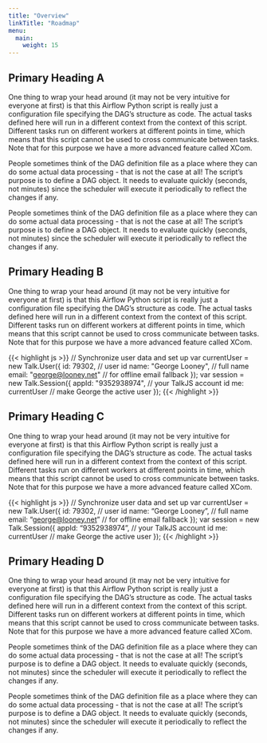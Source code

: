 ```yaml
---
title: "Overview"
linkTitle: "Roadmap"
menu:
  main:
    weight: 15
---
```


## Primary Heading A

One thing to wrap your head around (it may not be very intuitive for everyone at first) is that this Airflow Python
script is really just a configuration file specifying the DAG’s structure as code. The actual tasks defined here will
run in a different context from the context of this script. Different tasks run on different workers at different
points in time, which means that this script cannot be used to cross communicate between tasks. Note that for
this purpose we have a more advanced feature called XCom.

People sometimes think of the DAG definition file as a place where they can do some actual data processing -
that is not the case at all! The script’s purpose is to define a DAG object. It needs to evaluate quickly (seconds,
not minutes) since the scheduler will execute it periodically to reflect the changes if any.

People sometimes think of the DAG definition file as a place where they can do some actual data processing - that is not the case at all! The script’s purpose is to define a DAG object. It needs to evaluate quickly (seconds, not minutes) since the scheduler will execute it periodically to reflect the changes if any.

## Primary Heading B

One thing to wrap your head around (it may not be very intuitive for everyone at first) is that this Airflow Python
script is really just a configuration file specifying the DAG’s structure as code. The actual tasks defined here will
run in a different context from the context of this script. Different tasks run on different workers at different
points in time, which means that this script cannot be used to cross communicate between tasks. Note that for
this purpose we have a more advanced feature called XCom.

{{< highlight js >}}
// Synchronize user data and set up
var currentUser = new Talk.User({
    id: 79302,                      // user id
    name: "George Looney",          // full name
    email: "george@looney.net"      // for offline email fallback
});
var session = new Talk.Session({
    appId: "9352938974",            // your TalkJS account id
    me: currentUser                 // make George the active user
});
{{< /highlight >}}

## Primary Heading C

One thing to wrap your head around (it may not be very intuitive for everyone at first) is that this Airflow Python
script is really just a configuration file specifying the DAG’s structure as code. The actual tasks defined here will
run in a different context from the context of this script. Different tasks run on different workers at different
points in time, which means that this script cannot be used to cross communicate between tasks. Note that for
this purpose we have a more advanced feature called XCom.

{{< highlight js >}}
// Synchronize user data and set up
var currentUser = new Talk.User({
    id: 79302,                      // user id
    name: “George Looney”,          // full name
    email: “george@looney.net”      // for offline email fallback
});
var session = new Talk.Session({
    appId: “9352938974”,            // your TalkJS account id
    me: currentUser                 // make George the active user
});
{{< /highlight >}}

## Primary Heading D

One thing to wrap your head around (it may not be very intuitive for everyone at first) is that this Airflow Python
script is really just a configuration file specifying the DAG’s structure as code. The actual tasks defined here will
run in a different context from the context of this script. Different tasks run on different workers at different
points in time, which means that this script cannot be used to cross communicate between tasks. Note that for
this purpose we have a more advanced feature called XCom.

People sometimes think of the DAG definition file as a place where they can do some actual data processing -
that is not the case at all! The script’s purpose is to define a DAG object. It needs to evaluate quickly (seconds,
not minutes) since the scheduler will execute it periodically to reflect the changes if any.

People sometimes think of the DAG definition file as a place where they can do some actual data processing - that is not the case at all! The script’s purpose is to define a DAG object. It needs to evaluate quickly (seconds, not minutes) since the scheduler will execute it periodically to reflect the changes if any.
